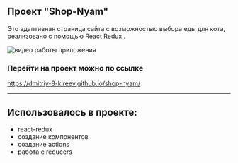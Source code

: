 ## Проект "Shop-Nyam"

Это адаптивная страница сайта с возможностью выбора еды для кота, реализовано с помощью React Redux .

![видео работы приложения](https://j.gifs.com/ANnX43.gif)

### Перейти на проект можно по ссылке

https://dmitriy-8-kireev.github.io/shop-nyam/

---

## Использовалось в проекте:

- react-redux
- создание компонентов
- создание actions
- работа с reducers
